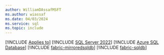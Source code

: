 ```yaml
---
author: WilliamDAssafMSFT
ms.author: wiassaf
ms.date: 04/03/2024
ms.service: sql
ms.topic: include
---
```


[!INCLUDE [Applies to](../../includes/applies-md.md)] [!INCLUDE [SQL Server 2022](_ss2022.md)] [!INCLUDE [Azure SQL Database](../../includes/applies-to-version/_asdb.md)] [!INCLUDE [fabric-mirroredsqldb](_fabric-mirroredsqldb.md)] [!INCLUDE [fabric-sqldb](_fabric-sqldb.md)]